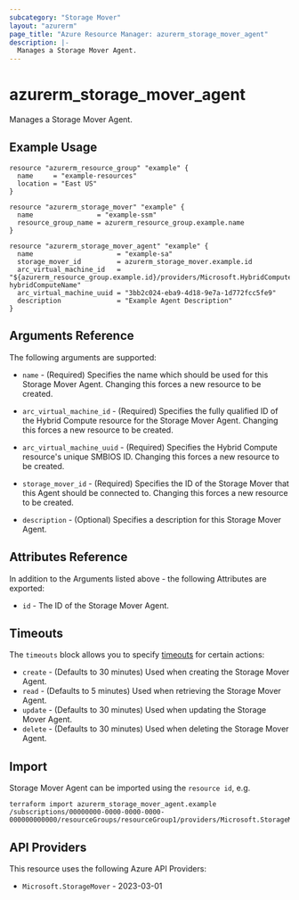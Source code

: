 ```yaml
---
subcategory: "Storage Mover"
layout: "azurerm"
page_title: "Azure Resource Manager: azurerm_storage_mover_agent"
description: |-
  Manages a Storage Mover Agent.
---
```


# azurerm_storage_mover_agent

Manages a Storage Mover Agent.

## Example Usage

```hcl
resource "azurerm_resource_group" "example" {
  name     = "example-resources"
  location = "East US"
}

resource "azurerm_storage_mover" "example" {
  name                = "example-ssm"
  resource_group_name = azurerm_resource_group.example.name
}

resource "azurerm_storage_mover_agent" "example" {
  name                     = "example-sa"
  storage_mover_id         = azurerm_storage_mover.example.id
  arc_virtual_machine_id   = "${azurerm_resource_group.example.id}/providers/Microsoft.HybridCompute/machines/examples-hybridComputeName"
  arc_virtual_machine_uuid = "3bb2c024-eba9-4d18-9e7a-1d772fcc5fe9"
  description              = "Example Agent Description"
}
```

## Arguments Reference

The following arguments are supported:

* `name` - (Required) Specifies the name which should be used for this Storage Mover Agent. Changing this forces a new resource to be created.

* `arc_virtual_machine_id` - (Required) Specifies the fully qualified ID of the Hybrid Compute resource for the Storage Mover Agent. Changing this forces a new resource to be created.

* `arc_virtual_machine_uuid` - (Required) Specifies the Hybrid Compute resource's unique SMBIOS ID. Changing this forces a new resource to be created.

* `storage_mover_id` - (Required) Specifies the ID of the Storage Mover that this Agent should be connected to. Changing this forces a new resource to be created.

* `description` - (Optional) Specifies a description for this Storage Mover Agent.

## Attributes Reference

In addition to the Arguments listed above - the following Attributes are exported:

* `id` - The ID of the Storage Mover Agent.

## Timeouts

The `timeouts` block allows you to specify [timeouts](https://www.terraform.io/docs/configuration/resources.html#timeouts) for certain actions:

* `create` - (Defaults to 30 minutes) Used when creating the Storage Mover Agent.
* `read` - (Defaults to 5 minutes) Used when retrieving the Storage Mover Agent.
* `update` - (Defaults to 30 minutes) Used when updating the Storage Mover Agent.
* `delete` - (Defaults to 30 minutes) Used when deleting the Storage Mover Agent.

## Import

Storage Mover Agent can be imported using the `resource id`, e.g.

```shell
terraform import azurerm_storage_mover_agent.example /subscriptions/00000000-0000-0000-0000-000000000000/resourceGroups/resourceGroup1/providers/Microsoft.StorageMover/storageMovers/storageMover1/agents/agent1
```

## API Providers
<!-- This section is generated, changes will be overwritten -->
This resource uses the following Azure API Providers:

* `Microsoft.StorageMover` - 2023-03-01
